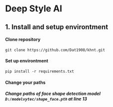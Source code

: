 # Deep Style AI 
## 1. Install and setup environtment 
#### Clone repository
```git clone https://github.com/Dat1908/khnt.git```
#### Set up environtment
```pip install -r requirements.txt```
#### Change your paths
##### Change paths of face shape detection model ```D:/modelvytec/shape_face.pth``` at line 13
